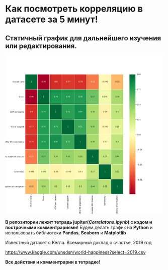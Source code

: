 # Как посмотреть корреляцию в датасете за 5 минут!

## Статичный график для дальнейшего изучения или редактирования.


![Image of graph](corr.png)


**В репозитории лежит тетрадь jupiter(_Correlatons.ipynb_) с кодом и построчными комментрариями!**
Будем делать график на **Python** и использовать библиотеки **Pandas**, **Seaborn** и **Matplotlib**

Известный датасет с Кегла. 
Всемирный доклад о счастье, 2019 год

https://www.kaggle.com/unsdsn/world-happiness?select=2019.csv


**Все действия и комментрарии в тетрадке!**